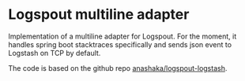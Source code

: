 Logspout multiline adapter
==========================

Implementation of a multiline adapter for Logspout.
For the moment, it handles spring boot stacktraces specifically and sends json event to Logstash on TCP by default.

The code is based on the github repo [anashaka/logspout-logstash](github.com/anashaka/logspout-logstash).